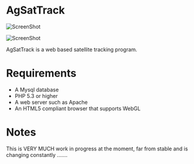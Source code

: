 AgSatTrack
==========

![ScreenShot](https://raw.github.com/Alex-developer/agsattrack/master/screenshot.png)

![ScreenShot](https://raw.github.com/Alex-developer/agsattrack/master/screenshot-follow.png)

AgSatTrack is a web based satellite tracking program.

Requirements
============

- A Mysql database
- PHP 5.3 or higher
- A web server such as Apache
- An HTML5 compliant browser that supports WebGL

Notes
=====
This is VERY MUCH work in progress at the moment, far from stable and is changing constantly .......
